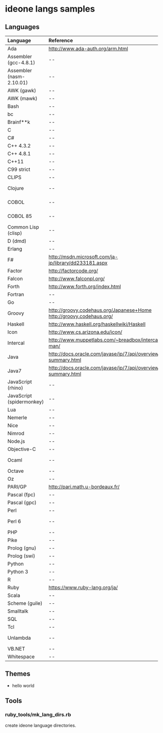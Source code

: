 # ideone langs samples
## Languages

|Language|Reference|version|
|:-------|:-----------|--|
|Ada|http://www.ada-auth.org/arm.html|gnat-4.6|
|Assembler (gcc-4.8.1)|--|4.8.1|
|Assembler (nasm-2.10.01)|--|2.10.01|
|AWK (gawk)|--|3.1.6|
|AWK (mawk)|--|1.3.3|
|Bash|--|4.0.35|
|bc|--|1.06.95|
|Brainf**k|--|bff-1.0.3.1|
|C|--|gcc-4.8.1|
|C#|--|mono-2.8|
|C++ 4.3.2|--|gcc-4.3.2|
|C++ 4.8.1|--|gcc-4.8.1|
|C++11|--|gcc-4.8.1|
|C99 strict|--|gcc-4.8.1|
|CLIPS|--|clips 6.24|
|Clojure|--|clojure 1.5.0-RC2|
|COBOL|--|open-cobol-1.0|
|COBOL 85|--|tinycobol-0.65.9|
|Common Lisp (clisp)|--|clisp 2.47|
|D (dmd)|--|dmd-2.042|
|Erlang|--|erl-5.7.3|
|F#|http://msdn.microsoft.com/ja-jp/library/dd233181.aspx|fsharp-2.0.0|
|Factor|http://factorcode.org/|factor-0.93|
|Falcon|http://www.falconpl.org/|falcon-0.9.6.6|
|Forth|http://www.forth.org/index.html|gforth-0.7.0|
|Fortran|--|gfortran-4.8|
|Go|--|1.0.3|
|Groovy|http://groovy.codehaus.org/Japanese+Home<br />http://groovy.codehaus.org/|groovy-2.1.6|
|Haskell|http://www.haskell.org/haskellwiki/Haskell|ghc-7.6.3|
|Icon|http://www.cs.arizona.edu/icon/|iconc 9.4.3|
|Intercal|http://www.muppetlabs.com/~breadbox/intercal-man/|c-intercal 28.0-r1|
|Java|http://docs.oracle.com/javase/jp/7/api/overview-summary.html|1.7.0_25|
|Java7|http://docs.oracle.com/javase/jp/7/api/overview-summary.html|1.7.0_11|
|JavaScript (rhino)|--|rhino-1.7R4|
|JavaScript (spidermonkey)|--|spidermonkey-1.7|
|Lua|--|luac 5.1.4|
|Nemerle|--|ncc 0.9.3|
|Nice|--|nicec 0.9.6|
|Nimrod|--|nimrod-0.8.8|
|Node.js|--|0.8.11|
|Objective-C|--|gcc-4.5.1|
|Ocaml|--|ocamlopt 3.10.2|
|Octave|--|3.6.2|
|Oz|--|mozart-1.4.0|
|PARI/GP|http://pari.math.u-bordeaux.fr/|2.5.1|
|Pascal (fpc)|--|fpc 2.6.2|
|Pascal (gpc)|--|gpc 20070904|
|Perl|--|perl 5.16.2|
|Perl 6|--|rakudo-2010.08|
|PHP|--|php 5.4.4|
|Pike|--|pike 7.6.86|
|Prolog (gnu)|--|gprolog-1.3.1|
|Prolog (swi)|--|swipl 5.6.64|
|Python|--|python 2.7.3|
|Python 3|--|python-3.2.3|
|R|--|R-2.11.1|
|Ruby|https://www.ruby-lang.org/ja/|ruby-1.9.3|
|Scala|--|scala-2.10.2|
|Scheme (guile)|--|guile 1.8.5|
|Smalltalk|--|gst 3.1|
|SQL|--|sqlite3-3.7.3|
|Tcl|--|tclsh 8.5.7|
|Unlambda|--|unlambda-2.0.0|
|VB.NET|--|mono-2.4.2.3|
|Whitespace|--|wspace 0.3|

## Themes
* hello world

## Tools
### ruby_tools/mk_lang_dirs.rb
create ideone language directories.
